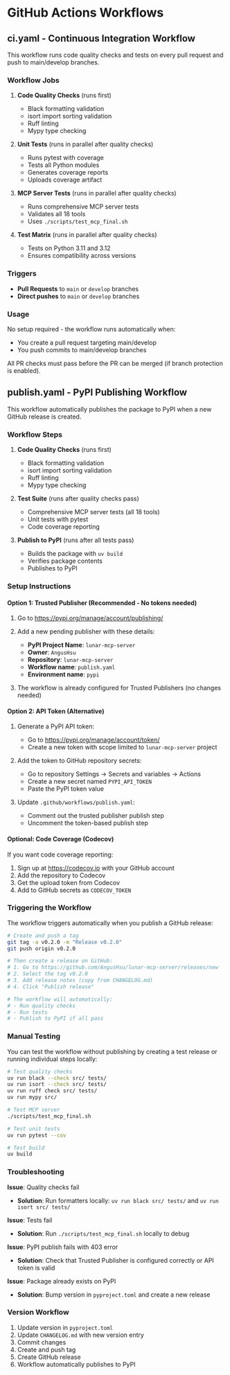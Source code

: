 # GitHub Actions Workflows

## ci.yaml - Continuous Integration Workflow

This workflow runs code quality checks and tests on every pull request and push to main/develop branches.

### Workflow Jobs

1. **Code Quality Checks** (runs first)
   - Black formatting validation
   - isort import sorting validation
   - Ruff linting
   - Mypy type checking

2. **Unit Tests** (runs in parallel after quality checks)
   - Runs pytest with coverage
   - Tests all Python modules
   - Generates coverage reports
   - Uploads coverage artifact

3. **MCP Server Tests** (runs in parallel after quality checks)
   - Runs comprehensive MCP server tests
   - Validates all 18 tools
   - Uses `./scripts/test_mcp_final.sh`

4. **Test Matrix** (runs in parallel after quality checks)
   - Tests on Python 3.11 and 3.12
   - Ensures compatibility across versions

### Triggers

- **Pull Requests** to `main` or `develop` branches
- **Direct pushes** to `main` or `develop` branches

### Usage

No setup required - the workflow runs automatically when:
- You create a pull request targeting main/develop
- You push commits to main/develop branches

All PR checks must pass before the PR can be merged (if branch protection is enabled).

## publish.yaml - PyPI Publishing Workflow

This workflow automatically publishes the package to PyPI when a new GitHub release is created.

### Workflow Steps

1. **Code Quality Checks** (runs first)
   - Black formatting validation
   - isort import sorting validation
   - Ruff linting
   - Mypy type checking

2. **Test Suite** (runs after quality checks pass)
   - Comprehensive MCP server tests (all 18 tools)
   - Unit tests with pytest
   - Code coverage reporting

3. **Publish to PyPI** (runs after all tests pass)
   - Builds the package with `uv build`
   - Verifies package contents
   - Publishes to PyPI

### Setup Instructions

#### Option 1: Trusted Publisher (Recommended - No tokens needed)

1. Go to https://pypi.org/manage/account/publishing/
2. Add a new pending publisher with these details:
   - **PyPI Project Name**: `lunar-mcp-server`
   - **Owner**: `AngusHsu`
   - **Repository**: `lunar-mcp-server`
   - **Workflow name**: `publish.yaml`
   - **Environment name**: `pypi`

3. The workflow is already configured for Trusted Publishers (no changes needed)

#### Option 2: API Token (Alternative)

1. Generate a PyPI API token:
   - Go to https://pypi.org/manage/account/token/
   - Create a new token with scope limited to `lunar-mcp-server` project

2. Add the token to GitHub repository secrets:
   - Go to repository Settings → Secrets and variables → Actions
   - Create a new secret named `PYPI_API_TOKEN`
   - Paste the PyPI token value

3. Update `.github/workflows/publish.yaml`:
   - Comment out the trusted publisher publish step
   - Uncomment the token-based publish step

#### Optional: Code Coverage (Codecov)

If you want code coverage reporting:

1. Sign up at https://codecov.io with your GitHub account
2. Add the repository to Codecov
3. Get the upload token from Codecov
4. Add to GitHub secrets as `CODECOV_TOKEN`

### Triggering the Workflow

The workflow triggers automatically when you publish a GitHub release:

```bash
# Create and push a tag
git tag -a v0.2.0 -m "Release v0.2.0"
git push origin v0.2.0

# Then create a release on GitHub:
# 1. Go to https://github.com/AngusHsu/lunar-mcp-server/releases/new
# 2. Select the tag v0.2.0
# 3. Add release notes (copy from CHANGELOG.md)
# 4. Click "Publish release"

# The workflow will automatically:
# - Run quality checks
# - Run tests
# - Publish to PyPI if all pass
```

### Manual Testing

You can test the workflow without publishing by creating a test release or running individual steps locally:

```bash
# Test quality checks
uv run black --check src/ tests/
uv run isort --check src/ tests/
uv run ruff check src/ tests/
uv run mypy src/

# Test MCP server
./scripts/test_mcp_final.sh

# Test unit tests
uv run pytest --cov

# Test build
uv build
```

### Troubleshooting

**Issue**: Quality checks fail
- **Solution**: Run formatters locally: `uv run black src/ tests/` and `uv run isort src/ tests/`

**Issue**: Tests fail
- **Solution**: Run `./scripts/test_mcp_final.sh` locally to debug

**Issue**: PyPI publish fails with 403 error
- **Solution**: Check that Trusted Publisher is configured correctly or API token is valid

**Issue**: Package already exists on PyPI
- **Solution**: Bump version in `pyproject.toml` and create a new release

### Version Workflow

1. Update version in `pyproject.toml`
2. Update `CHANGELOG.md` with new version entry
3. Commit changes
4. Create and push tag
5. Create GitHub release
6. Workflow automatically publishes to PyPI
